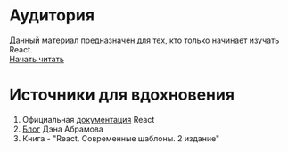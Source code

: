 # Аудитория
Данный материал предназначен для тех, кто только начинает изучать React.  
[Начать читать](https://github.com/Mavludin/reactjs-tutorial/blob/main/list-of-topics.md)

# Источники для вдохновения
1. Официальная [документация](https://beta.reactjs.org/) React  
2. [Блог](https://overreacted.io/) Дэна Абрамова  
3. Книга - "React. Современные шаблоны. 2 издание"
